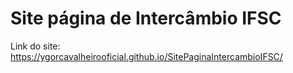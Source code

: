 ﻿# Site página de Intercâmbio IFSC

 Link do site: https://ygorcavalheirooficial.github.io/SitePaginaIntercambioIFSC/
